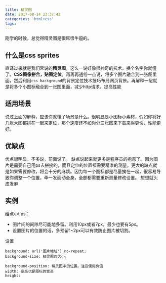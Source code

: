 ```yaml
---
title: 精灵图
date: 2017-08-14 23:37:42
categories: 'html+css'
tags:
---
```

刚学的时候，总觉得精灵图是很屌很牛逼的。
<!-- more -->
## 什么是css sprites
直译过来就是我们常说的**精灵图**，这么一说好像很神奇的技术，换个名字你就懂了。**CSS图像拼合，贴图定位**。再再再通俗一点说，将多个图片融合到一张图里面，然后利用`css background`的背景定位技术技巧布局网页背景。再解释一层就是将多个小图标融合到一张图里面，减少http请求，提高性能

## 适用场景
说过上面的解释，应该你就懂了场景是什么。很明显是小图标小素材，假如你将好几张大图都拼在一起来定位，那个速度还不如你分三张图来下载来得更快，性能更好。

## 优缺点
优点很明显，不多说，前面说了。
缺点说起来就更多是程序员的抱怨了。因为图片是需要自己用ps去拼接的，而且定位的位置都需要精准的测量。更大的缺点就是如果需要修改，将会十分的麻烦。因为每一个图标都是尽量挨在一起，很容易导致你调整一个位置，牵一发而动全身，全部都需要重新测量修改设置。 想想就头皮发麻

## 实例
给点小tips：
- 图片间的间隙尽可能地多留。利用10px或者7px，最少也要有5px。
- 设置图片的位置的话，多预留1~2px可以有效防止图片被切割。

设置
```
background: url('图片地址') no-repeat;
background-size: 精灵图的大小;

background-position: 精灵图中的位置。注意使用负值
width: 宽高也是图标的宽高
height:
```
